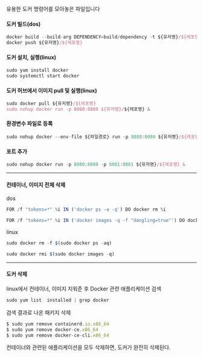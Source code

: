 
유용한 도커 명령어를 모아놓은 파일입니다

#### 도커 빌드(dos)
```js
docker build --build-arg DEPENDENCY=build/dependency -t ${유저명}/${레포명} --platform linux/amd64 .
docker push ${유저명}/${레포명}
```

#### 도커 설치, 실행(linux)
```js
sudo yum install docker
sudo systemctl start docker
```

#### 도커 허브에서 이미지 pull 및 실행(linux)
```js
sudo docker pull ${유저명}/${레포명}
sudo nohup docker run -p 8080:8080 ${유저명}/${레포명} &
```

#### 환경변수 파일로 등록
```js
sudo nohup docker --env-file ${파일경로} run -p 8080:8080 ${유저명}/${레포명} &
```

#### 포트 추가
```js
sudo nohup docker run -p 8080:8080 -p 8081:8081 ${유저명}/${레포명} &
```

---

#### 컨테이너, 이미지 전체 삭제

dos
```js
FOR /f "tokens=*" %i IN ('docker ps -a -q') DO docker rm %i

FOR /f "tokens=*" %i IN ('docker images -q -f "dangling=true"') DO docker rmi %i
```

linux
```js
sudo docker rm -f $(sudo docker ps -aq)

sudo docker rmi $(sudo docker images -q)
```

---

#### 도커 삭제

linux에서 컨테이너, 이미지 지워준 후 Docker 관련 애플리케이션 검색
```js
sudo yum list  installed | grep docker
```

검색 결과로 나온 패키지 삭제
```js
$ sudo yum remove containerd.io.x86_64
$ sudo yum remove docker-ce.x86_64
$ sudo yum remove docker-ce-cli.x86_64
```

컨테이너와 관련된 애플리케이션을 모두 삭제하면, 도커가 완전히 삭제된다.
